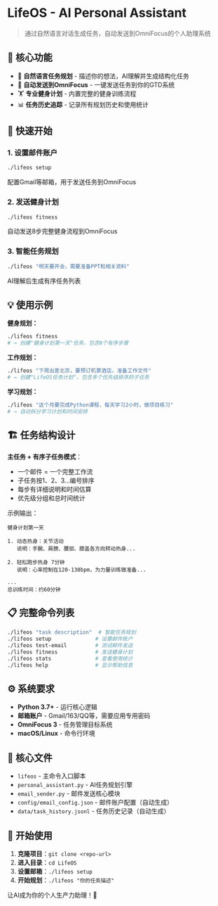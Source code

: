 # LifeOS - AI Personal Assistant

> 通过自然语言对话生成任务，自动发送到OmniFocus的个人助理系统

## 🎯 核心功能

- 🤖 **自然语言任务规划** - 描述你的想法，AI理解并生成结构化任务
- 📧 **自动发送到OmniFocus** - 一键发送任务到你的GTD系统  
- 🏋️ **专业健身计划** - 内置完整的健身训练流程
- 📊 **任务历史追踪** - 记录所有规划历史和使用统计

## 🚀 快速开始

### 1. 设置邮件账户
```bash
./lifeos setup
```
配置Gmail等邮箱，用于发送任务到OmniFocus

### 2. 发送健身计划
```bash
./lifeos fitness  
```
自动发送8步完整健身流程到OmniFocus

### 3. 智能任务规划
```bash
./lifeos "明天要开会，需要准备PPT和相关资料"
```
AI理解后生成有序任务列表

## 💡 使用示例

**健身规划：**
```bash
./lifeos fitness
# → 创建"健身计划第一天"任务，包含8个有序步骤
```

**工作规划：**
```bash
./lifeos "下周出差北京，要预订机票酒店，准备工作文件"
# → 创建"LifeOS任务计划"，包含多个优先级排序的子任务
```

**学习规划：**
```bash  
./lifeos "这个月要完成Python课程，每天学习2小时，做项目练习"
# → 自动拆分学习计划和时间安排
```

## 🏗️ 任务结构设计

**主任务 + 有序子任务模式**：
- 一个邮件 = 一个完整工作流
- 子任务按1、2、3...编号排序  
- 每步有详细说明和时间估算
- 优先级分组和总时间统计

示例输出：
```
健身计划第一天

1. 动态热身：关节活动
   说明：手腕、肩膀、腰部、膝盖各方向转动热身...

2. 轻松跑步热身 7分钟  
   说明：心率控制在120-130bpm，为力量训练做准备...

...
总训练时间：约60分钟
```

## 📋 完整命令列表

```bash
./lifeos "task description"  # 智能任务规划
./lifeos setup              # 设置邮件账户  
./lifeos test-email         # 测试邮件发送
./lifeos fitness            # 发送健身计划
./lifeos stats              # 查看使用统计
./lifeos help               # 显示帮助信息
```

## ⚙️ 系统要求

- **Python 3.7+** - 运行核心逻辑
- **邮箱账户** - Gmail/163/QQ等，需要应用专用密码  
- **OmniFocus 3** - 任务管理目标系统
- **macOS/Linux** - 命令行环境

## 🔧 核心文件

- `lifeos` - 主命令入口脚本
- `personal_assistant.py` - AI任务规划引擎
- `email_sender.py` - 邮件发送核心模块
- `config/email_config.json` - 邮件账户配置（自动生成）
- `data/task_history.jsonl` - 任务历史记录（自动生成）

## 🎉 开始使用

1. **克隆项目**：`git clone <repo-url>`
2. **进入目录**：`cd LifeOS`  
3. **设置邮箱**：`./lifeos setup`
4. **开始规划**：`./lifeos "你的任务描述"`

让AI成为你的个人生产力助理！💪